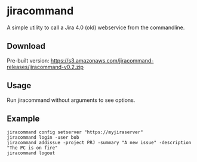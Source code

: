 jiracommand
===========

A simple utility to call a Jira 4.0 (old) webservice from the commandline.

Download
--------

Pre-built version: https://s3.amazonaws.com/jiracommand-releases/jiracommand-v0.2.zip

Usage
-----

Run jiracommand without arguments to see options.

Example
-------

    jiracommand config setserver "https://myjiraserver"
    jiracommand login -user bob
    jiracommand addissue -project PRJ -summary "A new issue" -description "The PC is on fire"
    jiracommand logout
